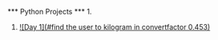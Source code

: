 *** Python Projects ***
1. 
1. [![Day 1](#find the user to kilogram in convertfactor 0.453)](https://github.com/ishanwalia7579/Python--project/blob/main/Day1.py)
